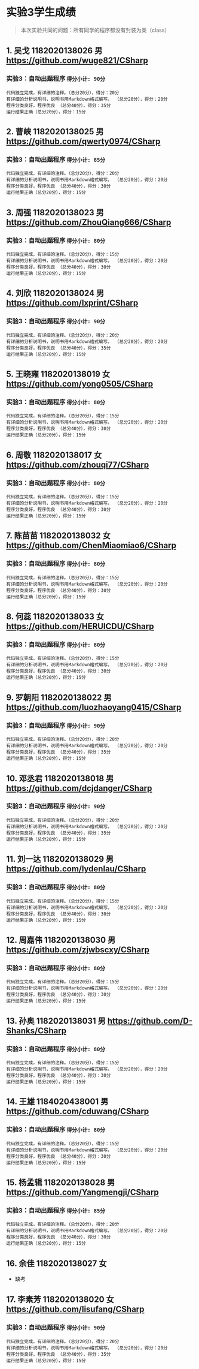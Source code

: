 # 实验3学生成绩

> 本次实验共同的问题：所有同学的程序都没有封装为类（class）

## 1. 吴戈	1182020138026	男	https://github.com/wuge821/CSharp
### 实验3：自动出题程序 `得分小计: 90分`
    代码独立完成，有详细的注释。（总分20分），得分：20分
    有详细的分析说明书，说明书用Markdown格式编写。 （总分20分），得分：20分
    程序分类良好，程序优良 （总分40分），得分：35分
    运行结果正确（总分20分），得分：15分

## 2. 曹峡	1182020138025	男	https://github.com/qwerty0974/CSharp
### 实验3：自动出题程序 `得分小计: 85分`
    代码独立完成，有详细的注释。（总分20分），得分：20分
    有详细的分析说明书，说明书用Markdown格式编写。 （总分20分），得分：20分
    程序分类良好，程序优良 （总分40分），得分：30分
    运行结果正确（总分20分），得分：15分

    
## 3. 周强	1182020138023	男	https://github.com/ZhouQiang666/CSharp
### 实验3：自动出题程序 `得分小计: 80分`
    代码独立完成，有详细的注释。（总分20分），得分：15分
    有详细的分析说明书，说明书用Markdown格式编写。 （总分20分），得分：20分
    程序分类良好，程序优良 （总分40分），得分：30分
    运行结果正确（总分20分），得分：15分
    
## 4. 刘欣	1182020138024	男	https://github.com/lxprint/CSharp
### 实验3：自动出题程序 `得分小计: 90分`
    代码独立完成，有详细的注释。（总分20分），得分：20分
    有详细的分析说明书，说明书用Markdown格式编写。 （总分20分），得分：20分
    程序分类良好，程序优良 （总分40分），得分：35分
    运行结果正确（总分20分），得分：15分
    
    
## 5. 王晓雍	1182020138019	女	https://github.com/yong0505/CSharp
### 实验3：自动出题程序 `得分小计: 80分`
    代码独立完成，有详细的注释。（总分20分），得分：15分
    有详细的分析说明书，说明书用Markdown格式编写。 （总分20分），得分：20分
    程序分类良好，程序优良 （总分40分），得分：30分
    运行结果正确（总分20分），得分：15分
    
## 6. 周敬	1182020138017	女	https://github.com/zhouqi77/CSharp
### 实验3：自动出题程序 `得分小计: 80分`
    代码独立完成，有详细的注释。（总分20分），得分：15分
    有详细的分析说明书，说明书用Markdown格式编写。 （总分20分），得分：20分
    程序分类良好，程序优良 （总分40分），得分：30分
    运行结果正确（总分20分），得分：15分  
    
## 7. 陈苗苗	1182020138032	女	https://github.com/ChenMiaomiao6/CSharp
### 实验3：自动出题程序 `得分小计: 80分`
    代码独立完成，有详细的注释。（总分20分），得分：15分
    有详细的分析说明书，说明书用Markdown格式编写。 （总分20分），得分：20分
    程序分类良好，程序优良 （总分40分），得分：30分
    运行结果正确（总分20分），得分：15分

## 8. 何蕊	1182020138033	女	https://github.com/HERUICDU/CSharp
### 实验3：自动出题程序 `得分小计: 80分`
    代码独立完成，有详细的注释。（总分20分），得分：15分
    有详细的分析说明书，说明书用Markdown格式编写。 （总分20分），得分：20分
    程序分类良好，程序优良 （总分40分），得分：30分
    运行结果正确（总分20分），得分：15分

    
## 9. 罗朝阳	1182020138022	男	https://github.com/luozhaoyang0415/CSharp
### 实验3：自动出题程序 `得分小计: 90分`
    代码独立完成，有详细的注释。（总分20分），得分：20分
    有详细的分析说明书，说明书用Markdown格式编写。 （总分20分），得分：20分
    程序分类良好，程序优良 （总分40分），得分：35分
    运行结果正确（总分20分），得分：15分

## 10. 邓丞君	1182020138018	男	https://github.com/dcjdanger/CSharp
### 实验3：自动出题程序 `得分小计: 90分`
    代码独立完成，有详细的注释。（总分20分），得分：20分
    有详细的分析说明书，说明书用Markdown格式编写。 （总分20分），得分：20分
    程序分类良好，程序优良 （总分40分），得分：35分
    运行结果正确（总分20分），得分：15分
    
## 11. 刘一达	1182020138029	男	https://github.com/lydenlau/CSharp
### 实验3：自动出题程序 `得分小计: 80分`
    代码独立完成，有详细的注释。（总分20分），得分：15分
    有详细的分析说明书，说明书用Markdown格式编写。 （总分20分），得分：20分
    程序分类良好，程序优良 （总分40分），得分：30分
    运行结果正确（总分20分），得分：15分
    
## 12. 周嘉伟	1182020138030	男	https://github.com/zjwbscxy/CSharp
### 实验3：自动出题程序 `得分小计: 80分`
    代码独立完成，有详细的注释。（总分20分），得分：15分
    有详细的分析说明书，说明书用Markdown格式编写。 （总分20分），得分：20分
    程序分类良好，程序优良 （总分40分），得分：30分
    运行结果正确（总分20分），得分：15分
    
## 13. 孙奥	1182020138031	男	https://github.com/D-Shanks/CSharp
### 实验3：自动出题程序 `得分小计: 80分`
    代码独立完成，有详细的注释。（总分20分），得分：15分
    有详细的分析说明书，说明书用Markdown格式编写。 （总分20分），得分：20分
    程序分类良好，程序优良 （总分40分），得分：30分
    运行结果正确（总分20分），得分：15分

## 14. 王雄	1184020438001	男	https://github.com/cduwang/CSharp
### 实验3：自动出题程序 `得分小计: 80分`
    代码独立完成，有详细的注释。（总分20分），得分：15分
    有详细的分析说明书，说明书用Markdown格式编写。 （总分20分），得分：20分
    程序分类良好，程序优良 （总分40分），得分：30分
    运行结果正确（总分20分），得分：15分
    
## 15. 杨孟辑	1182020138028	男	https://github.com/Yangmengji/CSharp
### 实验3：自动出题程序 `得分小计: 85分`
    代码独立完成，有详细的注释。（总分20分），得分：20分
    有详细的分析说明书，说明书用Markdown格式编写。 （总分20分），得分：20分
    程序分类良好，程序优良 （总分40分），得分：30分
    运行结果正确（总分20分），得分：15分

## 16. 余佳	1182020138027	女
- 缺考
    
    
## 17. 李素芳	1182020138020	女 https://github.com/lisufang/CSharp
### 实验3：自动出题程序 `得分小计: 90分`
    代码独立完成，有详细的注释。（总分20分），得分：20分
    有详细的分析说明书，说明书用Markdown格式编写。 （总分20分），得分：20分
    程序分类良好，程序优良 （总分40分），得分：35分
    运行结果正确（总分20分），得分：15分